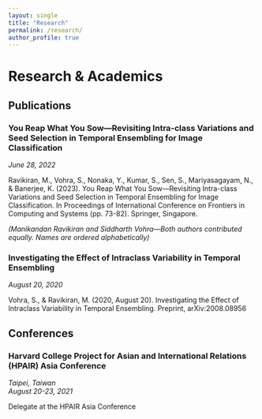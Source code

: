 ```yaml
---
layout: single
title: "Research"
permalink: /research/
author_profile: true
---
```


# Research & Academics

## Publications

### You Reap What You Sow—Revisiting Intra-class Variations and Seed Selection in Temporal Ensembling for Image Classification
*June 28, 2022*

Ravikiran, M., Vohra, S., Nonaka, Y., Kumar, S., Sen, S., Mariyasagayam, N., & Banerjee, K. (2023). You Reap What You Sow—Revisiting Intra-class Variations and Seed Selection in Temporal Ensembling for Image Classification. In Proceedings of International Conference on Frontiers in Computing and Systems (pp. 73-82). Springer, Singapore.

*(Manikandan Ravikiran and Siddharth Vohra—Both authors contributed equally. Names are ordered alphabetically)*

### Investigating the Effect of Intraclass Variability in Temporal Ensembling
*August 20, 2020*

Vohra, S., & Ravikiran, M. (2020, August 20). Investigating the Effect of Intraclass Variability in Temporal Ensembling. Preprint, arXiv:2008.08956

## Conferences

### Harvard College Project for Asian and International Relations (HPAIR) Asia Conference
*Taipei, Taiwan*  
*August 20-23, 2021*

Delegate at the HPAIR Asia Conference 